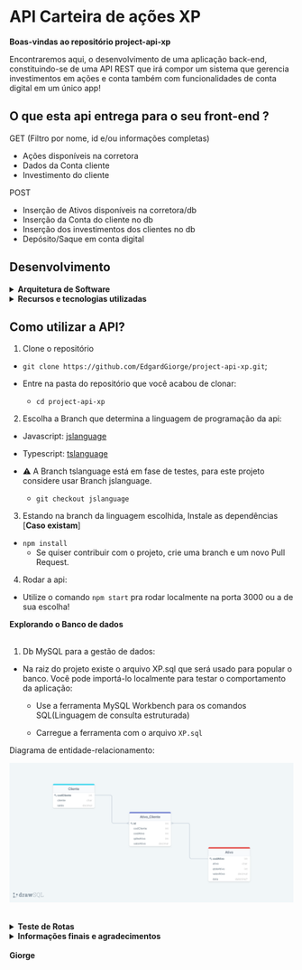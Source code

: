 # API Carteira de ações XP

<strong>Boas-vindas ao repositório project-api-xp</strong>

Encontraremos aqui, o desenvolvimento de uma aplicação back-end, constituindo-se de uma API REST que irá compor um sistema que gerencia investimentos em ações e conta também com funcionalidades de conta digital em um único app!

## O que esta api entrega para o seu front-end ?


GET (Filtro por nome, id e/ou informações completas)
- Ações disponíveis na corretora
- Dados da Conta cliente
- Investimento do cliente

POST
- Inserção de Ativos disponíveis na corretora/db
- Inserção da Conta do cliente no db
- Inserção dos investimentos dos clientes no db  
- Depósito/Saque em conta digital

## Desenvolvimento

<details>
  <summary><strong>Arquitetura de Software</strong></summary><br />

  <strong>MSC</strong>
  
  MSC melhora a organização e divisão de responsabilidades nas aplicações organizando e distribuindo os códigos de acordo com as regras de negócio que controlam o comportamento das aplicações, divididos em camadas:

  - Camada de Modelo (M): Arquivos onde iremos executar as operações do banco de dados, como criar conexões e executar queries.
  - Camada de Serviço (S): Arquivos onde iremos estruturar nossas regras de negócio, geralmente é quem chama os métodos definidos na camada de modelo.
  - Camada de Controladores (C): Interface mais próxima da pessoa usuária ou de uma requisição, irá processar e chamar as devidas funções da camada de serviço.
  <br />
</details>

<details>

<summary><strong>Recursos e tecnologias utilizadas</strong></summary><br />

<strong>Tecnologias</strong>

`Node.js`
 Para desenvolver aplicações em Backend.

`Express` 
Um framework Node.js criado para facilitar a criação de APIs altamente funcionais no padrão de construção REST. Cria um servidor utilizando a biblioteca express, ela vai nos fornecer o que precisamos para rodar um servidor, criar rotas e utilizar nossa conexão com o banco.
  
`MySQL`
Servidor dos dados em SQL( linguagem de consulta estruturada),  linguagem para criar, pesquisar, extrair e também manipular dados dentro de um banco de dados relacional.

<strong>Bibliotecas, Frame-works e comandos de instalação</strong>

<details>
  <summary>Branch jslanguage</summary><br />

  `npm init -y`
Inicia o node Y com as perguntas padrões respondidas. Obs. Você deve ter o node instalado em seu computador.

`npm i express`
Instalar a biblioteca ‘express’.

`npm i express-async-errors` 
Suporte pra tratamento de erros em ES6.

`npm install mysql2`
Este Driver é um software que permite que você se comunique com o banco de dados a partir de uma aplicação.

`npm i nodemon -D`
Atualiza automaticamente o start da aplicação após alterações {Não se recomenda usar em ambiente de produção}, -D apenas em ambiente de desenvolvimento

`npm i dotenv`
 Lib que deixa acessível o arquivo .env via process.env, protege informações sensíveis tais como as credenciais de acesso ao banco de dados.

`npm install joi`
Biblioteca de validação, que verifica todos os atributos estão corretos do req.body, usabilidade bem abstrata e muito funcional.

`npm install eslint -D`
 Padrão eslint.

`npm install date-fns`
Biblioteca pra trabalhar com datas.

`npm i http-status-codes`
Nos permite lidar com os status HTTP de uma forma mais simples.

`npm i  - D git-commit-msg-linter`
 Para commits padronizados e com descritivos.

`npm i cors`
Mecanismo de segurança pra identificar de qual endereço ip virá as requisições, para integração com Front-End.
<br />
</details>

<details>
  <summary>Branch tslanguage</summary><br />

  `npm init -y`
Inicia o node Y com as perguntas padrões respondidas. Obs. Você deve ter o node instalado em seu computador.

`npm install -D typescript`
 Iremos usar o código compilado de TypeScript para JavaScript, por isso utilizamos como dependência de desenvolvimento, garantimos que todos usem a mesma versão.

`npm install -D @types/node`
 Pacote npm de declarações de tipos para os módulos padrões do Node.

`npx tsc –init`
Gera o arquivo tsconfig.json que possui as variáveis de configuração que definirão como o nosso código será compilado.

`npm install -D ts-node-dev`
 Executa o servidor de desenvolvimento direto no terminal, sem necessidade de compilarmos o código em JavaScript, além de reiniciar o servidor a cada alteração que fizermos, sem a necessidade de encerrarmos o processo e o iniciarmos novamente.
 
`npm i express`
Instalar a primeira biblioteca ‘express’.

`npm install -D @types/express`
Pacote npm de declarações de tipos do Express.

`npm i express-async-errors` 
Suporte pra tratamento de erros em ES6.

`npm install mysql2`
Este Driver é um software que permite que você se comunique com o banco de dados a partir de uma aplicação.

`npm install ts-node`
 Atualiza o código automaticamente.

`npm i nodemon -D`
Atualiza automaticamente o start da aplicação após alterações {Não se recomenda usar em ambiente de produção}, -D = apenas em ambiente de desenvolvimento

`npm i dotenv`
 Lib que deixa acessível o arquivo .env via process.env, protege informações sensíveis tais como as credenciais de acesso ao banco de dados.

`npm install joi`
Biblioteca de validação, que verifica todos os atributos estão corretos do req.body, usabilidade bem abstrata e muito funcional.
`npm install -D @types/joi`

`npm install eslint -D`
 Padrão eslint.
`npm install -D @types/eslint`

`npm install date-fns`
Biblioteca pra trabalhar com datas.

`npx tsc`
Start do tsconfig.

`npm i http-status-codes`
Nos permite lidar com os status HTTP de uma forma mais simples.

`npm i  - D git-commit-msg-linter`
 Para commits padronizados e com descritivos.

`npm i cors`
Mecanismo de segurança pra identificar de qual endereço ip virá as requisições, pra integração com Front-End.
`npm i --save-dev @types/cors`
Pacote npm de declarações de tipos para os módulos padrões do CORS.
<br />
</details>
<br />
</details>

## Como utilizar a API?

1. Clone o repositório

  - `git clone https://github.com/EdgardGiorge/project-api-xp.git`;

  - Entre na pasta do repositório que você acabou de clonar:
    - `cd project-api-xp`

2. Escolha a Branch que determina a linguagem de programação da api:

- Javascript: [jslanguage](https://github.com/EdgardGiorge/project-api-xp/tree/jslanguage)

- Typescript: [tslanguage](https://github.com/EdgardGiorge/project-api-xp/tree/tslanguage)

- ⚠️ A Branch tslanguage está em fase de testes, para este projeto considere usar Branch jslanguage.
    - `git checkout jslanguage`

3. Estando na branch da linguagem escolhida, Instale as dependências [**Caso existam**]

  - `npm install`
    - Se quiser contribuir com o projeto, crie uma branch e um novo Pull Request.

4. Rodar a api:

- Utilize o comando `npm start` pra rodar localmente na porta 3000 ou a de sua escolha!

<summary><strong>Explorando o Banco de dados</strong></summary><br />

1. Db MySQL para a gestão de dados:

- Na raiz do projeto existe o arquivo XP.sql que será usado para popular o banco. Você pode importá-lo localmente para testar o comportamento da aplicação:
  - Use a ferramenta MySQL Workbench para os comandos SQL(Linguagem de consulta estruturada)

  - Carregue a ferramenta com o arquivo `XP.sql`

Diagrama de entidade-relacionamento:
<br />

![Diagrama](images/relacion-entidades.png)

<br />
<details>
<summary><strong>Teste de Rotas</strong></summary><br />

1. Ferramenta:

- Para testar a aplicação, você pode fazer uma requisição usando algum client HTTP, recomendo usar uma extensão do vscode, o [Thunder Client](https://www.thunderclient.com/), faça um import do arquivo [Rotas](rotas_api-XP.json)

2. Endpoints:

GET BY ALL ASSETS
- Lista todos os ativos disponíveis na corretora: `/ativos` :
  ```json
  [
    {
      "codAtivo": 1,
      "ativo": "GGBR4",
      "qtdeAtivo": 1000,
      "valorAtivo": "23.50",
      "data": "2022-07-24T14:14:14.000Z"
    },
    {
      "codAtivo": 2,
      "ativo": "BRKM5",
      "qtdeAtivo": 20000,
      "valorAtivo": "34.65",
      "data": "2022-07-24T14:14:14.000Z"
    },          
  ]
  ```
  
GET BY ASSET CODE
 - Lista o ativo disponível na corretora pelo código `/ativos/:codAtivo`:
```json
{
  "codAtivo": 3,
  "ativo": "MGLU3",
  "qtdeAtivo": 4000,
  "valorAtivo": "2.75",
  "data": "2022-07-24T14:14:14.000Z"
}
```

GET BY ASSET NAME  
 - Lista o ativo disponível na corretora pelo nome `/ativos/name/:ativo`:
  ```json
  {
    "codAtivo": 4,
    "ativo": "BBSE3",
    "qtdeAtivo": 3000,
    "valorAtivo": "27.48",
    "data": "2022-07-24T14:14:14.000Z"
  }
  ```
  
GET BY ALL INVESTMENTS
 - Lista a carteira de investimento dos clientes`/investimentos`:
  ```json
  {
    "codCliente": 1,
    "cliente": "Eduardo Souza",
    "codAtivo": 3,
    "ativo": "MGLU3",
    "qtdeAtivo": 30,
    "valorAtivo": "2.75"
  },
  {
    "codCliente": 2,
    "cliente": "Evelise Souza",
    "codAtivo": 3,
    "ativo": "MGLU3",
    "qtdeAtivo": 30,
    "valorAtivo": "2.75"
  }
  ```
  
GET BY INVESTMENTS 
 - Lista a carteira do cliente pelo código`investimentos/:codCliente`:
  ```json
  {
    "codCliente": 3,
    "cliente": "Jacimara Santos",
    "codAtivo": 5,
    "ativo": "USIM5",
    "qtdeAtivo": 20,
    "valorAtivo": "8.38"
  }
  ```

GET BY ALL ACCOUNT
 - Lista Todas as contas digitais dos clientes`/conta`:
  ```json
  {
    "codCliente": 4,
    "cliente": "Dalva Eloisa",
    "saldo": "6800.00"
  },
  {
    "codCliente": 5,
    "cliente": "Meris Castanho",
    "saldo": "12000.30"
  }
  ```

GET BY ACCOUNT CODE
 - Lista a conta digital do cliente pelo código`/conta/:codCliente`:
  ```json
  {
    "codCliente": 1,
    "cliente": "Eduardo Souza",
    "saldo": "1520.80"
  }
  ```

POST ASSET REGISTRATION
  - Inserção de ativos na corretora`/ativos`:
  ```json
  {
    "ativo": "PETR4",
    "qtdeAtivo": 500,
    "valorAtivo": "8.47"
  } 
  ```

POST ACCOUNT REGISTRATION
  - Inserção de conta digital do cliente`/conta`:
  ```json
  { 
    "cliente": "Belo",
    "saldo": "12000.00"
  }  
  ```

POST INVESTMENT REGISTRATION
  - Inserção de ações na carteira de investimentos do cliente`/investimentos`:
  ```json
  {
    "codCliente": 6,
    "codAtivo": 3,
    "qtdeAtivo": 500,
    "valorAtivo": 2.75
  }
  ```
</details>

<details>
<summary><strong>Informações finais e agradecimentos</strong></summary><br />

Oportunidades:
- Ambicioso por coisas novas, iniciei o projeto em Typescript que é a linguagem que estou aprendendo atualmente. Encontrei algumas particularidades que ainda vou desenvolver e por isso terminei o projeto em javascript. Tenho ciência que a melhoria do projeto é precisa e constante!  

Agradecimentos:
Deixo aqui meus agradecimentos à XP pela oportunidade de participar deste processo. Fazendo com que me descobrisse um verdadeiro guerreiro durante estes 10 dias de projeto, não há limites para o que podemos desenvolver e aprender.
Agradeço também aos professores da Trybe que à nove meses vem lado a lado com ensinamentos de excelência, e aos colegas e da turma XP pela parceria.

Combati o bom combate! Abraços e até o proximo commit 🤝.
</details>
<br />
<strong>Giorge</strong>
